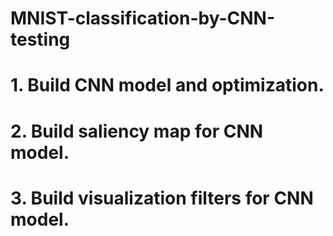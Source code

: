 # MNIST-classification-by-CNN-testing

# 1. Build CNN model and optimization.
# 2. Build saliency map for CNN model.
# 3. Build visualization filters for CNN model.
